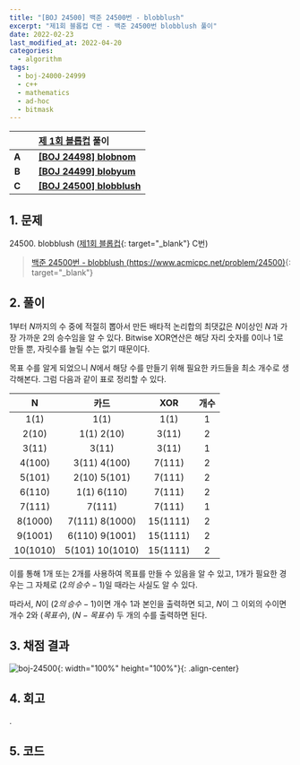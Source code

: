 ```yaml
---
title: "[BOJ 24500] 백준 24500번 - blobblush"
excerpt: "제1회 블롭컵 C번 - 백준 24500번 blobblush 풀이"
date: 2022-02-23
last_modified_at: 2022-04-20
categories:
  - algorithm
tags:
  - boj-24000-24999
  - c++
  - mathematics
  - ad-hoc
  - bitmask
---
```


|||[제 1회 블롭컵](https://burningfalls.github.io/contest/blobcup1-baekjoon-contest/) 풀이|
|:---:|:---:|:---|
|**A**||**[[BOJ 24498] blobnom](https://burningfalls.github.io/algorithm/boj-24498/)**|
|**B**||**[[BOJ 24499] blobyum](https://burningfalls.github.io/algorithm/boj-24499/)**|
|**C**||**[[BOJ 24500] blobblush](https://burningfalls.github.io/algorithm/boj-24500/)**|

## 1. 문제
$24500$. blobblush ([제1회 블롭컵](https://burningfalls.github.io/contest/blobcup1-baekjoon-contest/){: target="_blank"} C번)

> [백준 24500번 - blobblush (https://www.acmicpc.net/problem/24500)](https://www.acmicpc.net/problem/24500){: target="_blank"}

## 2. 풀이

$1$부터 $N$까지의 수 중에 적절히 뽑아서 만든 배타적 논리합의 최댓값은 $N$이상인 $N$과 가장 가까운 $2$의 승수임을 알 수 있다. Bitwise XOR연산은 해당 자리 숫자를 $0$이나 $1$로 만들 뿐, 자릿수를 늘릴 수는 없기 때문이다. 

목표 수를 알게 되었으니 $N$에서 해당 수를 만들기 위해 필요한 카드들을 최소 개수로 생각해본다. 그럼 다음과 같이 표로 정리할 수 있다.

|N|카드|XOR|개수|
|:---:|:---:|:---:|:---:|
|1(1)|1(1)|1(1)|1|
|2(10)|1(1) 2(10)|3(11)|2|
|3(11)|3(11)|3(11)|1|
|4(100)|3(11) 4(100)|7(111)|2|
|5(101)|2(10) 5(101)|7(111)|2|
|6(110)|1(1) 6(110)|7(111)|2|
|7(111)|7(111)|7(111)|1|
|8(1000)|7(111) 8(1000)|15(1111)|2|
|9(1001)|6(110) 9(1001)|15(1111)|2|
|10(1010)|5(101) 10(1010)|15(1111)|2|

이를 통해 $1$개 또는 $2$개를 사용하여 목표를 만들 수 있음을 알 수 있고, $1$개가 필요한 경우는 그 자체로 $(2의\,승수 - 1)$일 때라는 사실도 알 수 있다. 

따라서, $N$이 $(2의\,승수 - 1)$이면 개수 $1$과 본인을 출력하면 되고, $N$이 그 이외의 수이면 개수 $2$와 $(목표 수)$, $(N - 목표 수)$ 두 개의 수를 출력하면 된다.


## 3. 채점 결과

![boj-24500](https://user-images.githubusercontent.com/30232837/161427017-05092e65-3f1d-4406-bd5f-46c5611eac70.png "boj-24500"){: width="100%" height="100%"}{: .align-center}

## 4. 회고

.

## 5. 코드

<script src="https://gist.github.com/BurningFalls/7b0534e76ab0d98d9c0939283d2ffa72.js"></script>